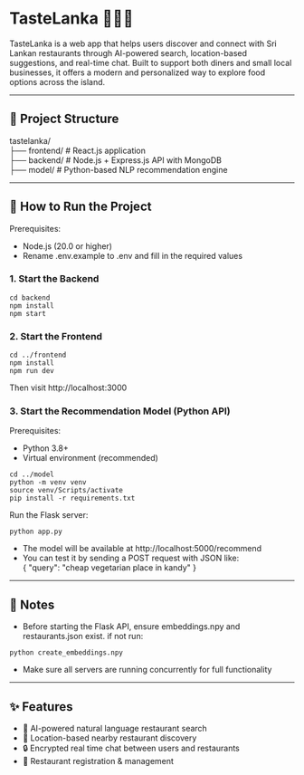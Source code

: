 # TasteLanka 🍛🇱🇰

TasteLanka is a web app that helps users discover and connect with Sri Lankan restaurants through AI-powered search, location-based suggestions, and real-time chat. Built to support both diners and small local businesses, it offers a modern and personalized way to explore food options across the island.

---

## 📁 Project Structure

tastelanka/  
├── frontend/ # React.js application  
├── backend/ # Node.js + Express.js API with MongoDB  
├── model/ # Python-based NLP recommendation engine  


---


## 🚀 How to Run the Project

Prerequisites:  
 * Node.js (20.0 or higher)  
 * Rename .env.example to .env and fill in the required values

### 1. Start the Backend 

```
cd backend  
npm install  
npm start
```


### 2. Start the Frontend

```
cd ../frontend  
npm install  
npm run dev
```

Then visit http://localhost:3000  


### 3. Start the Recommendation Model (Python API)

Prerequisites:  
 * Python 3.8+  
 * Virtual environment (recommended)  

```
cd ../model  
python -m venv venv  
source venv/Scripts/activate  
pip install -r requirements.txt
```

Run the Flask server:  
```
python app.py
```

* The model will be available at http://localhost:5000/recommend  
* You can test it by sending a POST request with JSON like:  
 { "query": "cheap vegetarian place in kandy" }  


---


## 📌 Notes

* Before starting the Flask API, ensure embeddings.npy and restaurants.json exist. if not run:
```
python create_embeddings.npy
```

* Make sure all servers are running concurrently for full functionality



---


## ✨ Features

* 🤖 AI-powered natural language restaurant search 
* 📍 Location-based nearby restaurant discovery  
* 🔒 Encrypted real time chat between users and restaurants
* 🏢 Restaurant registration & management 

